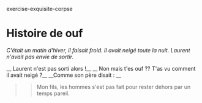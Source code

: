 exercise-exquisite-corpse
# Histoire de ouf

_C'était un matin d'hiver, il faisait froid._
_Il avait neigé toute la nuit._
_Laurent n'avait pas envie de sortir._

__ Laurent n'est pas sorti alors !__
__ Non mais t'es ouf ?? T'as vu comment il avait neigé ?__
__Comme son père disait : __
>> Mon fils, les hommes s'est pas fait pour
>> rester dehors par un temps pareil.